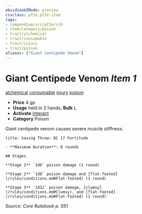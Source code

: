 ```yaml
---
obsidianUIMode: preview
cssclass: pf2e,pf2e-item
tags:
- compendium/src/pf2e/crb
- item/category/poison
- trait/alchemical
- trait/consumable
- trait/injury
- trait/poison
aliases: ["Giant Centipede Venom"]
---
```

# Giant Centipede Venom *Item 1*  
[alchemical](/rules/traits/alchemical.md)  [consumable](/rules/traits/consumable.md)  [injury](/rules/traits/injury.md)  [poison](/rules/traits/poison.md)  

- **Price** 4 gp
- **Usage** held in 2 hands; **Bulk** L
- **Activate** [Interact](/rules/actions/interact.md)
- **Category** Poison

Giant centipede venom causes severe muscle stiffness.

```ad-inline-affliction
title: Saving Throw: DC 17 Fortitude

- **Maximum Duration**: 6 rounds

## Stages

**Stage 1** `1d6` poison damage (1 round)

**Stage 2** `1d8` poison damage and [flat-footed](/rules/conditions.md#Flat-footed) (1 round)

**Stage 3** `1d12` poison damage, [clumsy](/rules/conditions.md#Clumsy), and [flat-footed](/rules/conditions.md#Flat-footed) (1 round)
```

*Source: Core Rulebook p. 551*